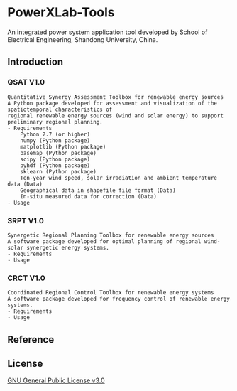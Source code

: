 # PowerXLab-Tools
An integrated power system application tool developed by School of Electrical Engineering, Shandong University, China.
## Introduction
### QSAT V1.0
	Quantitative Synergy Assessment Toolbox for renewable energy sources
	A Python package developed for assessment and visualization of the spatiotemporal characteristics of 
	regional renewable energy sources (wind and solar energy) to support preliminary regional planning.
	- Requirements
		Python 2.7 (or higher)
		numpy (Python package)
		matplotlib (Python package)
		basemap (Python package)
		scipy (Python package)
		pyhdf (Python package)
		sklearn (Python package)
		Ten-year wind speed, solar irradiation and ambient temperature data (Data)
		Geographical data in shapefile file format (Data)
		In-situ measured data for correction (Data)
	- Usage
### SRPT V1.0
	Synergetic Regional Planning Toolbox for renewable energy sources
	A software package developed for optimal planning of regional wind-solar synergetic energy systems.
	- Requirements
	- Usage
### CRCT V1.0
	Coordinated Regional Control Toolbox for renewable energy systems
	A software package developed for frequency control of renewable energy systems.
	- Requirements
	- Usage
## Reference
## License
[GNU General Public License v3.0](LICENSE)

